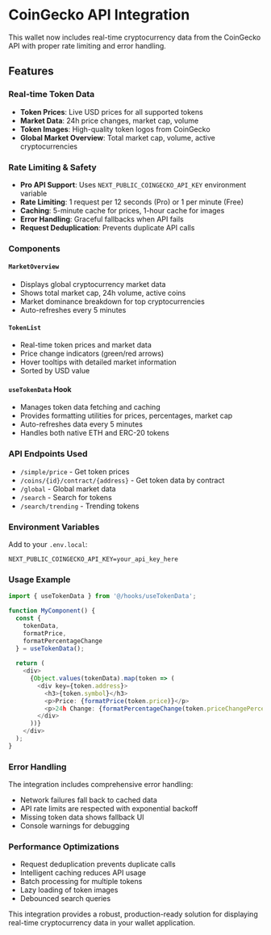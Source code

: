 # CoinGecko API Integration

This wallet now includes real-time cryptocurrency data from the CoinGecko API with proper rate limiting and error handling.

## Features

### Real-time Token Data
- **Token Prices**: Live USD prices for all supported tokens
- **Market Data**: 24h price changes, market cap, volume
- **Token Images**: High-quality token logos from CoinGecko
- **Global Market Overview**: Total market cap, volume, active cryptocurrencies

### Rate Limiting & Safety
- **Pro API Support**: Uses `NEXT_PUBLIC_COINGECKO_API_KEY` environment variable
- **Rate Limiting**: 1 request per 12 seconds (Pro) or 1 per minute (Free)
- **Caching**: 5-minute cache for prices, 1-hour cache for images
- **Error Handling**: Graceful fallbacks when API fails
- **Request Deduplication**: Prevents duplicate API calls

### Components

#### `MarketOverview`
- Displays global cryptocurrency market data
- Shows total market cap, 24h volume, active coins
- Market dominance breakdown for top cryptocurrencies
- Auto-refreshes every 5 minutes

#### `TokenList`
- Real-time token prices and market data
- Price change indicators (green/red arrows)
- Hover tooltips with detailed market information
- Sorted by USD value

#### `useTokenData` Hook
- Manages token data fetching and caching
- Provides formatting utilities for prices, percentages, market cap
- Auto-refreshes data every 5 minutes
- Handles both native ETH and ERC-20 tokens

### API Endpoints Used

- `/simple/price` - Get token prices
- `/coins/{id}/contract/{address}` - Get token data by contract
- `/global` - Global market data
- `/search` - Search for tokens
- `/search/trending` - Trending tokens

### Environment Variables

Add to your `.env.local`:
```
NEXT_PUBLIC_COINGECKO_API_KEY=your_api_key_here
```

### Usage Example

```typescript
import { useTokenData } from '@/hooks/useTokenData';

function MyComponent() {
  const { 
    tokenData, 
    formatPrice, 
    formatPercentageChange 
  } = useTokenData();
  
  return (
    <div>
      {Object.values(tokenData).map(token => (
        <div key={token.address}>
          <h3>{token.symbol}</h3>
          <p>Price: {formatPrice(token.price)}</p>
          <p>24h Change: {formatPercentageChange(token.priceChangePercentage24h)}</p>
        </div>
      ))}
    </div>
  );
}
```

### Error Handling

The integration includes comprehensive error handling:
- Network failures fall back to cached data
- API rate limits are respected with exponential backoff
- Missing token data shows fallback UI
- Console warnings for debugging

### Performance Optimizations

- Request deduplication prevents duplicate calls
- Intelligent caching reduces API usage
- Batch processing for multiple tokens
- Lazy loading of token images
- Debounced search queries

This integration provides a robust, production-ready solution for displaying real-time cryptocurrency data in your wallet application.
